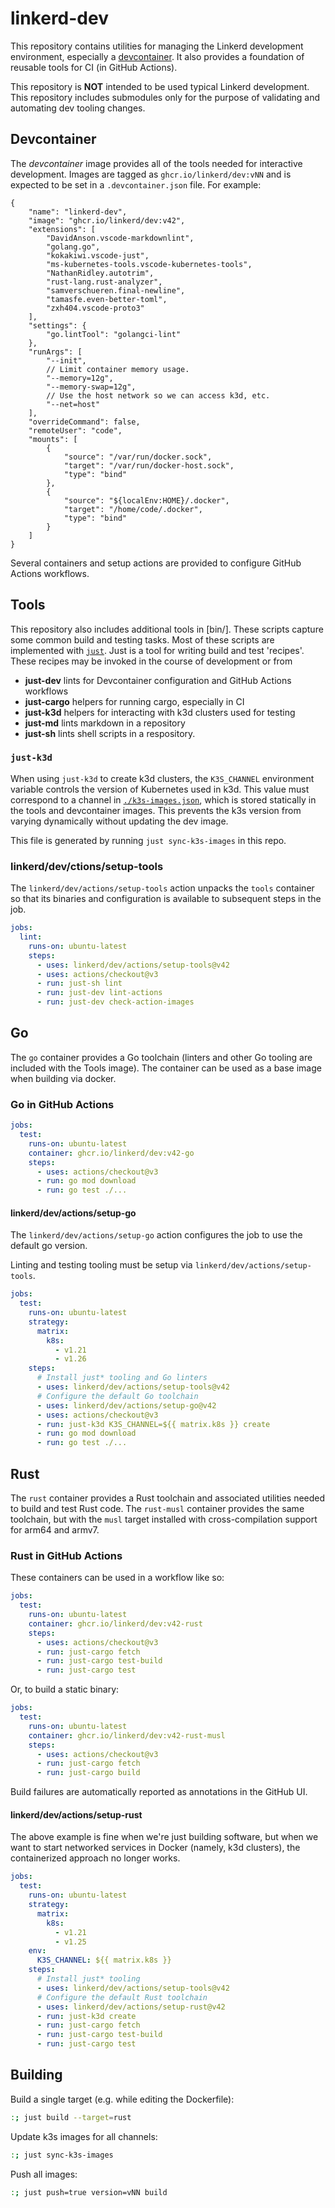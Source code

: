 # linkerd-dev

This repository contains utilities for managing the Linkerd development
environment, especially a [devcontainer](https://containers.dev/). It also
provides a foundation of reusable tools for CI (in GitHub Actions).

This repository is **NOT** intended to be used typical Linkerd development. This
repository includes submodules only for the purpose of validating and automating
dev tooling changes.

## Devcontainer

The *devcontainer* image provides all of the tools needed for interactive
development. Images are tagged as `ghcr.io/linkerd/dev:vNN` and is expected to
be set in a `.devcontainer.json` file. For example:

```jsonc
{
    "name": "linkerd-dev",
    "image": "ghcr.io/linkerd/dev:v42",
    "extensions": [
        "DavidAnson.vscode-markdownlint",
        "golang.go",
        "kokakiwi.vscode-just",
        "ms-kubernetes-tools.vscode-kubernetes-tools",
        "NathanRidley.autotrim",
        "rust-lang.rust-analyzer",
        "samverschueren.final-newline",
        "tamasfe.even-better-toml",
        "zxh404.vscode-proto3"
    ],
    "settings": {
        "go.lintTool": "golangci-lint"
    },
    "runArgs": [
        "--init",
        // Limit container memory usage.
        "--memory=12g",
        "--memory-swap=12g",
        // Use the host network so we can access k3d, etc.
        "--net=host"
    ],
    "overrideCommand": false,
    "remoteUser": "code",
    "mounts": [
        {
            "source": "/var/run/docker.sock",
            "target": "/var/run/docker-host.sock",
            "type": "bind"
        },
        {
            "source": "${localEnv:HOME}/.docker",
            "target": "/home/code/.docker",
            "type": "bind"
        }
    ]
}
```

Several containers and setup actions are provided to configure GitHub Actions
workflows.

## Tools

This repository also includes additional tools in [bin/]. These scripts capture
some common build and testing tasks. Most of these scripts are implemented with
[`just`](https://just.systems/). Just is a tool for writing build and test
'recipes'. These recipes may be invoked in the course of development or from

- **just-dev** lints for Devcontainer configuration and GitHub Actions workflows
- **just-cargo** helpers for running cargo, especially in CI
- **just-k3d** helpers for interacting with k3d clusters used for testing
- **just-md** lints markdown in a repository
- **just-sh** lints shell scripts in a respository.

### `just-k3d`

When using `just-k3d` to create k3d clusters, the `K3S_CHANNEL` environment
variable controls the version of Kubernetes used in k3d. This value must
correspond to a channel in [`./k3s-images.json`](k3s-images.json), which is
stored statically in the tools and devcontainer images. This prevents the k3s
version from varying dynamically without updating the dev image.

This file is generated by running `just sync-k3s-images` in this repo.

### linkerd/dev/ctions/setup-tools

The `linkerd/dev/actions/setup-tools` action unpacks the `tools` container so
that its binaries and configuration is available to subsequent steps in the job.

```yaml
jobs:
  lint:
    runs-on: ubuntu-latest
    steps:
      - uses: linkerd/dev/actions/setup-tools@v42
      - uses: actions/checkout@v3
      - run: just-sh lint
      - run: just-dev lint-actions
      - run: just-dev check-action-images
```

## Go

The `go` container provides a Go toolchain (linters and other Go tooling are
included with the Tools image). The container can be used as a base image when
building via docker.

### Go in GitHub Actions

```yaml
jobs:
  test:
    runs-on: ubuntu-latest
    container: ghcr.io/linkerd/dev:v42-go
    steps:
      - uses: actions/checkout@v3
      - run: go mod download
      - run: go test ./...
```

#### linkerd/dev/actions/setup-go

The `linkerd/dev/actions/setup-go` action configures the job to use the
default go version.

Linting and testing tooling must be setup via `linkerd/dev/actions/setup-tools`.

```yaml
jobs:
  test:
    runs-on: ubuntu-latest
    strategy:
      matrix:
        k8s:
          - v1.21
          - v1.26
    steps:
      # Install just* tooling and Go linters
      - uses: linkerd/dev/actions/setup-tools@v42
      # Configure the default Go toolchain
      - uses: linkerd/dev/actions/setup-go@v42
      - uses: actions/checkout@v3
      - run: just-k3d K3S_CHANNEL=${{ matrix.k8s }} create
      - run: go mod download
      - run: go test ./...
```

## Rust

The `rust` container provides a Rust toolchain and associated utilities needed
to build and test Rust code. The `rust-musl` container provides the same
toolchain, but with the `musl` target installed with cross-compilation support
for arm64 and armv7.

### Rust in GitHub Actions

These containers can be used in a workflow like so:

```yaml
jobs:
  test:
    runs-on: ubuntu-latest
    container: ghcr.io/linkerd/dev:v42-rust
    steps:
      - uses: actions/checkout@v3
      - run: just-cargo fetch
      - run: just-cargo test-build
      - run: just-cargo test
```

Or, to build a static binary:

```yaml
jobs:
  test:
    runs-on: ubuntu-latest
    container: ghcr.io/linkerd/dev:v42-rust-musl
    steps:
      - uses: actions/checkout@v3
      - run: just-cargo fetch
      - run: just-cargo build
```

Build failures are automatically reported as annotations in the GitHub UI.

#### linkerd/dev/actions/setup-rust

The above example is fine when we're just building software, but when we want to
start networked services in Docker (namely, k3d clusters), the containerized
approach no longer works.

```yaml
jobs:
  test:
    runs-on: ubuntu-latest
    strategy:
      matrix:
        k8s:
          - v1.21
          - v1.25
    env:
      K3S_CHANNEL: ${{ matrix.k8s }}
    steps:
      # Install just* tooling
      - uses: linkerd/dev/actions/setup-tools@v42
      # Configure the default Rust toolchain
      - uses: linkerd/dev/actions/setup-rust@v42
      - run: just-k3d create
      - run: just-cargo fetch
      - run: just-cargo test-build
      - run: just-cargo test
```

## Building

Build a single target (e.g. while editing the Dockerfile):

```sh
:; just build --target=rust
```

Update k3s images for all channels:

```sh
:; just sync-k3s-images
```

Push all images:

```sh
:; just push=true version=vNN build
```
